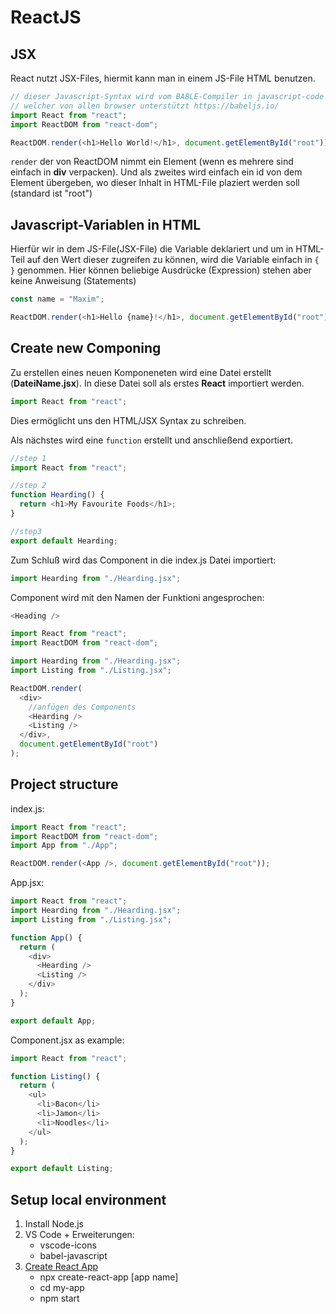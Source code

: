 #  ReactJS

## JSX
React nutzt JSX-Files, hiermit kann man in einem JS-File HTML benutzen.

```javascript
// dieser Javascript-Syntax wird vom BABLE-Compiler in javascript-code übersetzt, 
// welcher von allen browser unterstützt https://babeljs.io/
import React from "react";
import ReactDOM from "react-dom";

ReactDOM.render(<h1>Hello World!</h1>, document.getElementById("root"));
```

`render` der von ReactDOM nimmt ein Element (wenn es mehrere sind einfach in __div__ verpacken). Und als zweites wird einfach ein id von dem Element übergeben, wo dieser Inhalt in HTML-File plaziert werden soll (standard ist "root")

## Javascript-Variablen in HTML

Hierfür wir in dem JS-File(JSX-File) die Variable deklariert und um in HTML-Teil auf den Wert dieser zugreifen zu können, wird die Variable einfach in `{ }` genommen. Hier können beliebige Ausdrücke (Expression) stehen aber keine Anweisung (Statements)

```javascript
const name = "Maxim";

ReactDOM.render(<h1>Hello {name}!</h1>, document.getElementById("root"));
```

## Create new Componing

Zu erstellen eines neuen Komponeneten wird eine Datei erstellt (__DateiName.jsx__). In diese Datei soll als erstes __React__ importiert werden.

```javascript
import React from "react";
```

Dies ermöglicht uns den HTML/JSX Syntax zu schreiben.

Als nächstes wird eine `function` erstellt und anschließend exportiert.

```javascript
//step 1
import React from "react";

//step 2
function Hearding() {
  return <h1>My Favourite Foods</h1>;
}

//step3
export default Hearding;
```

Zum Schluß wird das Component in die index.js Datei importiert:

```javascript
import Hearding from "./Hearding.jsx";
```

Component wird mit den Namen der Funktioni angesprochen:

```javascript
<Heading />
```

```javascript
import React from "react";
import ReactDOM from "react-dom";

import Hearding from "./Hearding.jsx";
import Listing from "./Listing.jsx";

ReactDOM.render(
  <div>
    //anfügen des Components
    <Hearding /> 
    <Listing />
  </div>,
  document.getElementById("root")
);
```

## Project structure

index.js:
```javascript
import React from "react";
import ReactDOM from "react-dom";
import App from "./App";

ReactDOM.render(<App />, document.getElementById("root"));
```

App.jsx:
```javascript
import React from "react";
import Hearding from "./Hearding.jsx";
import Listing from "./Listing.jsx";

function App() {
  return (
    <div>
      <Hearding />
      <Listing />
    </div>
  );
}

export default App;
```

Component.jsx as example:
```javascript
import React from "react";

function Listing() {
  return (
    <ul>
      <li>Bacon</li>
      <li>Jamon</li>
      <li>Noodles</li>
    </ul>
  );
}

export default Listing;
```

## Setup local environment

1. Install Node.js
2. VS Code + Erweiterungen:
    - vscode-icons
    - babel-javascript
3. [Create React App](https://reactjs.org/docs/create-a-new-react-app.html)
    - npx create-react-app [app name]
    - cd my-app
    - npm start